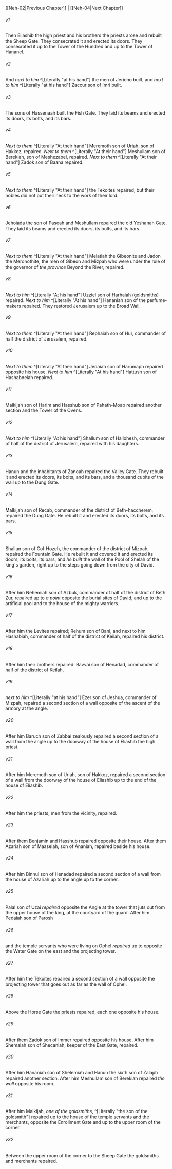 ﻿---
aliases:
  - Nehemiah 3
---

[[Neh-02|Previous Chapter]] | [[Neh-04|Next Chapter]]

###### v1
Then Eliashib the high priest and his brothers the priests arose and rebuilt the Sheep Gate. They consecrated it and erected its doors. They consecrated it up to the Tower of the Hundred and up to the Tower of Hananel.

###### v2
And _next to him_ ^[Literally "at his hand"] the men of Jericho built, and _next to him_ ^[Literally "at his hand"] Zaccur son of Imri built.

###### v3
The sons of Hassenaah built the Fish Gate. They laid its beams and erected its doors, its bolts, and its bars.

###### v4
_Next to them_ ^[Literally "At their hand"] Meremoth son of Uriah, son of Hakkoz, repaired. _Next to them_ ^[Literally "At their hand"] Meshullam son of Berekiah, son of Meshezabel, repaired. _Next to them_ ^[Literally "At their hand"] Zadok son of Baana repaired.

###### v5
_Next to them_ ^[Literally "At their hand"] the Tekoites repaired, but their nobles did not put their neck to the work of their lord.

###### v6
Jehoiada the son of Paseah and Meshullam repaired the old Yeshanah Gate. They laid its beams and erected its doors, its bolts, and its bars.

###### v7
_Next to them_ ^[Literally "At their hand"] Melatiah the Gibeonite and Jadon the Meronothite, the men of Gibeon and Mizpah who were under the rule of the governor of _the province_ Beyond the River, repaired.

###### v8
_Next to him_ ^[Literally "At his hand"] Uzziel son of Harhaiah (goldsmiths) repaired. _Next to him_ ^[Literally "At his hand"] Hananiah son of the perfume-makers repaired. They restored Jerusalem up to the Broad Wall.

###### v9
_Next to them_ ^[Literally "At their hand"] Rephaiah son of Hur, commander of half the district of Jerusalem, repaired.

###### v10
_Next to them_ ^[Literally "At their hand"] Jedaiah son of Harumaph repaired opposite his house. _Next to him_ ^[Literally "At his hand"] Hattush son of Hashabneiah repaired.

###### v11
Malkijah son of Harim and Hasshub son of Pahath-Moab repaired another section and the Tower of the Ovens.

###### v12
_Next to him_ ^[Literally "At his hand"] Shallum son of Hallohesh, commander of half of the district of Jerusalem, repaired with his daughters.

###### v13
Hanun and the inhabitants of Zanoah repaired the Valley Gate. They rebuilt it and erected its doors, its bolts, and its bars, and a thousand cubits of the wall up to the Dung Gate.

###### v14
Malkijah son of Recab, commander of the district of Beth-haccherem, repaired the Dung Gate. He rebuilt it and erected its doors, its bolts, and its bars.

###### v15
Shallun son of Col-Hozeh, the commander of the district of Mizpah, repaired the Fountain Gate. He rebuilt it and covered it and erected its doors, its bolts, its bars, and _he built_ the wall of the Pool of Shelah of the king's garden, right up to the steps going down from the city of David.

###### v16
After him Nehemiah son of Azbuk, commander of half of the district of Beth Zur, repaired up to _a point_ opposite the burial sites of David, and up to the artificial pool and to the house of the mighty warriors.

###### v17
After him the Levites repaired; Rehum son of Bani, and next to him Hashabiah, commander of half of the district of Keilah, repaired his district.

###### v18
After him their brothers repaired: Bavvai son of Henadad, commander of half of the district of Keilah,

###### v19
_next to him_ ^[Literally "at his hand"] Ezer son of Jeshua, commander of Mizpah, repaired a second section of a wall opposite of the ascent of the armory at the angle.

###### v20
After him Baruch son of Zabbai zealously repaired a second section of a wall from the angle up to the doorway of the house of Eliashib the high priest.

###### v21
After him Meremoth son of Uriah, son of Hakkoz, repaired a second section of a wall from the doorway of the house of Eliashib up to the end of the house of Eliashib.

###### v22
After him the priests, men from the vicinity, repaired.

###### v23
After them Benjamin and Hasshub repaired opposite their house. After them Azariah son of Maaseiah, son of Ananiah, repaired beside his house.

###### v24
After him Binnui son of Henadad repaired a second section of a wall from the house of Azariah up to the angle up to the corner.

###### v25
Palal son of Uzai _repaired_ opposite the Angle at the tower that juts out from the upper house of the king, at the courtyard of the guard. After him Pedaiah son of Parosh

###### v26
and the temple servants who were living on Ophel _repaired_ up to opposite the Water Gate on the east and the projecting tower.

###### v27
After him the Tekoites repaired a second section of a wall opposite the projecting tower that goes out as far as the wall of Ophel.

###### v28
Above the Horse Gate the priests repaired, each one opposite his house.

###### v29
After them Zadok son of Immer repaired opposite his house. After him Shemaiah son of Shecaniah, keeper of the East Gate, repaired.

###### v30
After him Hananiah son of Shelemiah and Hanun the sixth son of Zalaph repaired another section. After him Meshullam son of Berekiah repaired _the wall_ opposite his room.

###### v31
After him Malkijah, _one of the goldsmiths_, ^[Literally "the son of the goldsmith"] repaired up to the house of the temple servants and the merchants, opposite the Enrollment Gate and up to the upper room of the corner.

###### v32
Between the upper room of the corner to the Sheep Gate the goldsmiths and merchants repaired.